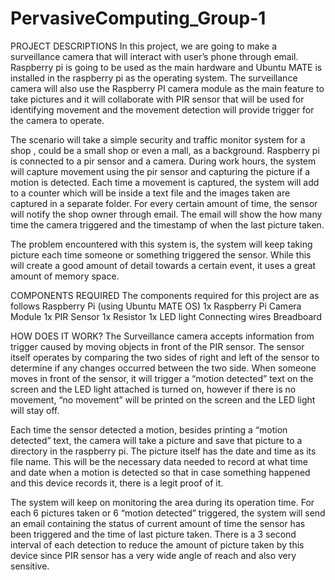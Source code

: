 # PervasiveComputing_Group-1
PROJECT DESCRIPTIONS 
In this project, we are going to make a surveillance camera that will interact with user’s phone through email. Raspberry pi is going to be used as the main hardware and Ubuntu MATE is installed in the raspberry pi as the operating system. The surveillance camera will also use the Raspberry PI camera module as the main feature to take pictures and it will collaborate with PIR sensor that will be used for identifying movement and the movement detection will provide trigger for the camera to operate.
 
The scenario will take a simple security and traffic monitor system for a shop , could be a small shop or even a mall, as a background. Raspberry pi is connected to a pir sensor and a camera. During work hours, the system will capture movement using the pir sensor and capturing the picture if a motion is detected. Each time a movement is captured, the system will add to a counter which will be inside a text file and the images taken are captured in a separate folder. For every certain amount of time, the sensor will notify the shop owner through email. The email will show the how many time the camera triggered and the timestamp of when the last picture taken. 

The problem encountered with this system is, the system will keep taking picture each time someone or something triggered the sensor. While this will create a good amount of detail towards a certain event, it uses a great amount of memory space.

COMPONENTS REQUIRED 
The components required for this project are as follows
Raspberry Pi (using Ubuntu MATE OS)
1x Raspberry Pi Camera Module
1x PIR Sensor
1x Resistor
1x LED light
Connecting wires
Breadboard

HOW DOES IT WORK? 
The Surveillance camera accepts information from trigger caused by moving objects in front of the PIR sensor. The sensor itself operates by comparing the two sides of right and left of the sensor to determine if any changes occurred between the two side. When someone moves in front of the sensor, it will trigger a “motion detected” text on the screen and the LED light attached is turned on, however if there is no movement, “no movement” will be printed on the screen and the LED light will stay off. 
 
Each time the sensor detected a motion, besides printing a “motion detected” text, the camera will take a picture and save that picture to a directory in the raspberry pi. The picture itself has the date and time as its file name. This will be the necessary data needed to record at what time and date when a motion is detected so that in case something happened and this device records it, there is a legit proof of it.
 
The system will keep on monitoring the area during its operation time. For each 6 pictures taken or 6 “motion detected” triggered,  the system  will send an email containing the status of current amount of time the sensor has been triggered and the time of last picture taken. There is a 3 second interval of each detection to reduce the amount of picture taken by this device since PIR sensor has a very wide angle of reach and also very sensitive. 




